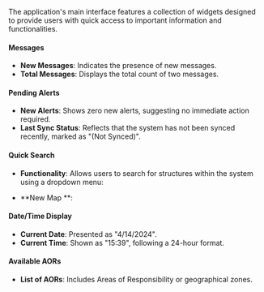 
The application's main interface features a collection of widgets designed to provide users with quick access to important information and functionalities.

#### Messages 
- **New Messages**: Indicates the presence of new messages.
- **Total Messages**: Displays the total count of two messages.

#### Pending Alerts 
- **New Alerts**: Shows zero new alerts, suggesting no immediate action required.
- **Last Sync Status**: Reflects that the system has not been synced recently, marked as "(Not Synced)".

#### Quick Search 
- **Functionality**: Allows users to search for structures within the system using a dropdown menu:
  
- **New Map **: 
#### Date/Time Display
- **Current Date**: Presented as "4/14/2024".
- **Current Time**: Shown as "15:39", following a 24-hour format.

#### Available AORs
- **List of AORs**: Includes Areas of Responsibility or geographical zones.
